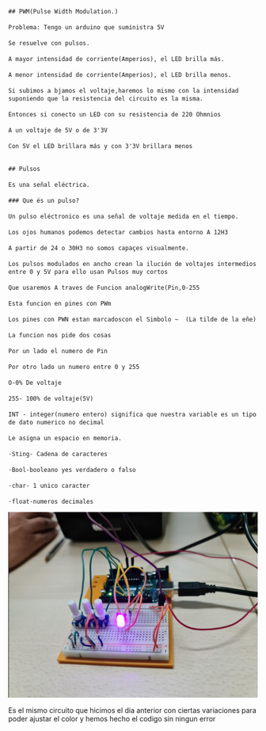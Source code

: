 ```
## PWM(Pulse Width Modulation.)

Problema: Tengo un arduino que suministra 5V  

Se resuelve con pulsos.

A mayor intensidad de corriente(Amperios), el LED brilla más.

A menor intensidad de corriente(Amperios), el LED brilla menos.

Si subimos a bjamos el voltaje,haremos lo mismo con la intensidad suponiendo que la resistencia del circuito es la misma.

Entonces si conecto un LED con su resistencia de 220 Ohmnios

A un voltaje de 5V o de 3'3V

Con 5V el LED brillara más y con 3'3V brillara menos


```
```
## Pulsos

Es una señal eléctrica.

### Que és un pulso?

Un pulso eléctronico es una señal de voltaje medida en el tiempo.

Los ojos humanos podemos detectar cambios hasta entorno A 12H3

A partir de 24 o 30H3 no somos capaçes visualmente.

Los pulsos modulados en ancho crean la ilución de voltajes intermedios entre 0 y 5V para ello usan Pulsos muy cortos

Que usaremos A traves de Funcion analogWrite(Pin,0-255

Esta funcion en pines con PWm

Los pines con PWN estan marcadoscon el Simbolo ~  (La tilde de la eñe)

La funcion nos pide dos cosas 

Por un lado el numero de Pin 

Por otro lado un numero entre 0 y 255

O-0% De voltaje

255- 100% de voltaje(5V)

INT - integer(numero entero) significa que nuestra variable es un tipo de dato numerico no decimal

Le asigna un espacio en memoria.

·Sting- Cadena de caracteres

·Bool-booleano yes verdadero o falso

·char- 1 unico caracter

·float-numeros decimales
```
![](https://github.com/St1v3n3223/Arduino/blob/main/Captura%20de%20pantalla%20de%202021-11-09%2012-05-19.png?raw=true)

Es el mismo circuito que hicimos el dia anterior con ciertas variaciones para poder ajustar el color y hemos hecho el codigo sin ningun error

